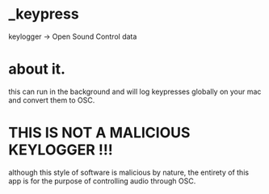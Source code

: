 # _keypress
keylogger -> Open Sound Control data

# about it.
this can run in the background and will log keypresses globally on your mac and convert them to OSC.

# THIS IS NOT A MALICIOUS KEYLOGGER !!! 
although this style of software is malicious by nature, the entirety of this app is for the purpose of controlling audio through OSC.
